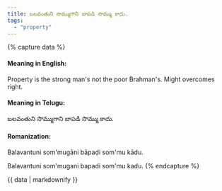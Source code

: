 ```yaml
---
title: బలవంతుని సొమ్ముగాని బాపడి సొమ్ము కాదు.
tags:
  - "property"
---
```


{% capture data %}
#### Meaning in English:
Property is the strong man's not the poor Brahman's.
Might overcomes right.

#### Meaning in Telugu:
బలవంతుని సొమ్ముగాని బాపడి సొమ్ము కాదు.

#### Romanization:
Balavantuni som'mugāni bāpaḍi som'mu kādu.

Balavantuni som'mugani bapadi som'mu kadu.
{% endcapture %}

{{ data | markdownify }}

